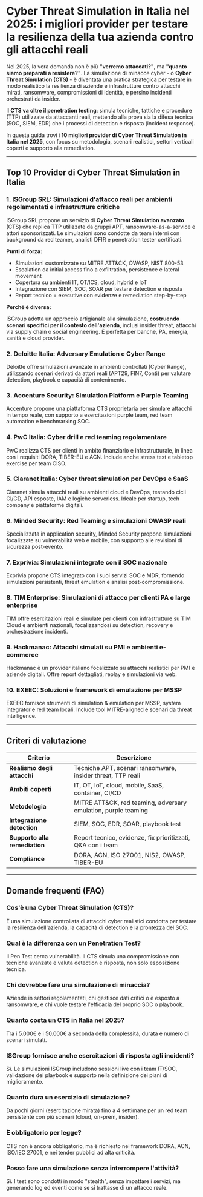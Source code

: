 # Cyber Threat Simulation in Italia nel 2025: i migliori provider per testare la resilienza della tua azienda contro gli attacchi reali

Nel 2025, la vera domanda non è più **"verremo attaccati?"**, ma **"quanto siamo preparati a resistere?"**. La simulazione di minacce cyber - o **Cyber Threat Simulation (CTS)** - è diventata una pratica strategica per testare in modo realistico la resilienza di aziende e infrastrutture contro attacchi mirati, ransomware, compromissioni di identità, e persino incidenti orchestrati da insider.

Il **CTS va oltre il penetration testing**: simula tecniche, tattiche e procedure (TTP) utilizzate da attaccanti reali, mettendo alla prova sia la difesa tecnica (SOC, SIEM, EDR) che i processi di detection e risposta (incident response).

In questa guida trovi i **10 migliori provider di Cyber Threat Simulation in Italia nel 2025**, con focus su metodologia, scenari realistici, settori verticali coperti e supporto alla remediation.

---

## Top 10 Provider di Cyber Threat Simulation in Italia

### 1. ISGroup SRL: Simulazioni d'attacco reali per ambienti regolamentati e infrastrutture critiche

ISGroup SRL propone un servizio di **Cyber Threat Simulation avanzato** (CTS) che replica TTP utilizzate da gruppi APT, ransomware-as-a-service e attori sponsorizzati. Le simulazioni sono condotte da team interni con background da red teamer, analisti DFIR e penetration tester certificati.

**Punti di forza:**

- Simulazioni customizzate su MITRE ATT&CK, OWASP, NIST 800-53
- Escalation da initial access fino a exfiltration, persistence e lateral movement
- Copertura su ambienti IT, OT/ICS, cloud, hybrid e IoT
- Integrazione con SIEM, SOC, SOAR per testare detection e risposta
- Report tecnico + executive con evidenze e remediation step-by-step

**Perché è diversa:**

ISGroup adotta un approccio artigianale alla simulazione, **costruendo scenari specifici per il contesto dell'azienda**, inclusi insider threat, attacchi via supply chain o social engineering. È perfetta per banche, PA, energia, sanità e cloud provider.

### 2. Deloitte Italia: Adversary Emulation e Cyber Range

Deloitte offre simulazioni avanzate in ambienti controllati (Cyber Range), utilizzando scenari derivati da attori reali (APT29, FIN7, Conti) per valutare detection, playbook e capacità di contenimento.

### 3. Accenture Security: Simulation Platform e Purple Teaming

Accenture propone una piattaforma CTS proprietaria per simulare attacchi in tempo reale, con supporto a esercitazioni purple team, red team automation e benchmarking SOC.

### 4. PwC Italia: Cyber drill e red teaming regolamentare

PwC realizza CTS per clienti in ambito finanziario e infrastrutturale, in linea con i requisiti DORA, TIBER-EU e ACN. Include anche stress test e tabletop exercise per team CISO.

### 5. Claranet Italia: Cyber threat simulation per DevOps e SaaS

Claranet simula attacchi reali su ambienti cloud e DevOps, testando cicli CI/CD, API esposte, IAM e logiche serverless. Ideale per startup, tech company e piattaforme digitali.

### 6. Minded Security: Red Teaming e simulazioni OWASP reali

Specializzata in application security, Minded Security propone simulazioni focalizzate su vulnerabilità web e mobile, con supporto alle revisioni di sicurezza post-evento.

### 7. Exprivia: Simulazioni integrate con il SOC nazionale

Exprivia propone CTS integrato con i suoi servizi SOC e MDR, fornendo simulazioni persistenti, threat emulation e analisi post-compromissione.

### 8. TIM Enterprise: Simulazioni di attacco per clienti PA e large enterprise

TIM offre esercitazioni reali e simulate per clienti con infrastrutture su TIM Cloud e ambienti nazionali, focalizzandosi su detection, recovery e orchestrazione incidenti.

### 9. Hackmanac: Attacchi simulati su PMI e ambienti e-commerce

Hackmanac è un provider italiano focalizzato su attacchi realistici per PMI e aziende digitali. Offre report dettagliati, replay e simulazioni via web.

### 10. EXEEC: Soluzioni e framework di emulazione per MSSP

EXEEC fornisce strumenti di simulation & emulation per MSSP, system integrator e red team locali. Include tool MITRE-aligned e scenari da threat intelligence.

---

## Criteri di valutazione

| Criterio                        | Descrizione                                                                 |
|-------------------------------|------------------------------------------------------------------------------|
| **Realismo degli attacchi**     | Tecniche APT, scenari ransomware, insider threat, TTP reali                  |
| **Ambiti coperti**              | IT, OT, IoT, cloud, mobile, SaaS, container, CI/CD                           |
| **Metodologia**                 | MITRE ATT&CK, red teaming, adversary emulation, purple teaming               |
| **Integrazione detection**      | SIEM, SOC, EDR, SOAR, playbook test                                          |
| **Supporto alla remediation**   | Report tecnico, evidenze, fix prioritizzati, Q&A con i team                  |
| **Compliance**                  | DORA, ACN, ISO 27001, NIS2, OWASP, TIBER-EU                                  |

---

## Domande frequenti (FAQ)

### Cos'è una Cyber Threat Simulation (CTS)?
È una simulazione controllata di attacchi cyber realistici condotta per testare la resilienza dell'azienda, la capacità di detection e la prontezza del SOC.

### Qual è la differenza con un Penetration Test?
Il Pen Test cerca vulnerabilità. Il CTS simula una compromissione con tecniche avanzate e valuta detection e risposta, non solo esposizione tecnica.

### Chi dovrebbe fare una simulazione di minaccia?
Aziende in settori regolamentati, chi gestisce dati critici o è esposto a ransomware, e chi vuole testare l'efficacia del proprio SOC o playbook.

### Quanto costa un CTS in Italia nel 2025?
Tra i 5.000€ e i 50.000€ a seconda della complessità, durata e numero di scenari simulati.

### ISGroup fornisce anche esercitazioni di risposta agli incidenti?
Sì. Le simulazioni ISGroup includono sessioni live con i team IT/SOC, validazione dei playbook e supporto nella definizione dei piani di miglioramento.

### Quanto dura un esercizio di simulazione?
Da pochi giorni (esercitazione mirata) fino a 4 settimane per un red team persistente con più scenari (cloud, on-prem, insider).

### È obbligatorio per legge?
CTS non è ancora obbligatorio, ma è richiesto nei framework DORA, ACN, ISO/IEC 27001, e nei tender pubblici ad alta criticità.

### Posso fare una simulazione senza interrompere l'attività?
Sì. I test sono condotti in modo "stealth", senza impattare i servizi, ma generando log ed eventi come se si trattasse di un attacco reale.
